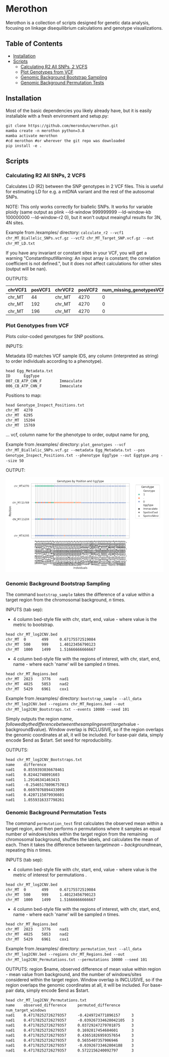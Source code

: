 # Merothon

Merothon is a collection of scripts designed for genetic data analysis, focusing on linkage disequilibrium calculations and genotype visualizations.

## Table of Contents

- [Installation](#installation)
- [Scripts](#scripts)
  - [Calculating R2 All SNPs, 2 VCFS](#calculating-r2-all-snps-2-vcfs)
  - [Plot Genotypes from VCF](#plot-genotypes-from-vcf)
  - [Genomic Background Bootstrap Sampling](#genomic-background-bootstrap-sampling)
  - [Genomic Background Permutation Tests](#genomic-background-permutation-tests)

## Installation

Most of the basic dependencies you likely already have, but it is easily installable with a fresh environment and setup.py:

```
git clone https://github.com/merondun/merothon.git
mamba create -n merothon python=3.8
mamba activate merothon
#cd merothon #or wherever the git repo was downloaded
pip install -e .
```

## Scripts

### Calculating R2 All SNPs, 2 VCFS

Calculates LD (R2) between the SNP genotypes in 2 VCF files. This is useful for estimating LD for e.g. a mtDNA variant and the rest of the autosomal SNPs. 

NOTE: This only works correctly for biallelic SNPs. It works for variable ploidy (same output as plink --ld-window 999999999 --ld-window-kb 100000000 --ld-window-r2 0), but it won't output meaingful results for 3N, 4N sites. 

Example from /examples/ directory: `calculate_r2 --vcf1 chr_MT_Biallelic_SNPs.vcf.gz --vcf2 chr_MT_Target_SNP.vcf.gz --out chr_MT_LD.txt`

If you have any invariant or constant sites in your VCF, you will get a warning "ConstantInputWarning: An input array is constant; the correlation coefficient is not defined.", but it does not affect calculations for other sites (output will be nan). 

OUTPUTS: 

| chrVCF1 | posVCF1 | chrVCF2 | posVCF2 | num_missing_genotypesVCF1 | num_missing_genotypesVCF2 | R2                         |
|---------|---------|---------|---------|---------------------------|---------------------------|----------------------------|
| chr_MT  | 44      | chr_MT  | 4270    | 0                         | 0                         | 0.3048275862068961         |
| chr_MT  | 192     | chr_MT  | 4270    | 0                         | 0                         | 0.20816783216783216        |
| chr_MT  | 196     | chr_MT  | 4270    | 0                         | 0                         | 0.19325217121588079        |

### Plot Genotypes from VCF

Plots color-coded genotypes for SNP positions. 

INPUTS:

Metadata (ID matches VCF sample IDS, any column (interpreted as string) to order individuals according to a phenotype). 

```
head Egg_Metadata.txt
ID      EggType
007_CB_ATP_CHN_F        Immaculate
006_CB_ATP_CHN_F        Immaculate
```

Positions to map: 

```
head Genotype_Inspect_Positions.txt
chr_MT  4270
chr_MT  6295
chr_MT  15204
chr_MT  15769
```

... vcf, column name for the phenotype to order, output name for png, 

Example from /examples/ directory: `plot_genotypes --vcf chr_MT_Biallelic_SNPs.vcf.gz --metadata Egg_Metadata.txt --pos Genotype_Inspect_Positions.txt --phenotype EggType --out Eggtype.png --size 50`

OUTPUT: 

![Example Plot](examples/Eggtype.png)

### Genomic Background Bootstrap Sampling

The command `bootstrap_sample` takes the difference of a value within a target region from the chromosomal background, *n* times.

INPUTS (tab sep): 

* 4 column bed-style file with chr, start, end, value - where value is the metric to bootstrap.

```
head chr_MT_log2CNV.bed
chr_MT  0       499     0.67175572519084
chr_MT  500     999     1.40123456790123
chr_MT  1000    1499    1.51666666666667
```

* 4 column bed-style file with the regions of interest, with chr, start, end, name - where each 'name' will be sampled *n* times.   

```
head chr_MT_Regions.bed
chr_MT  2823    3776    nad1
chr_MT  4025    5053    nad2
chr_MT  5429    6961    cox1
``` 

Example from /examples/ directory: `bootstrap_sample --all_data chr_MT_log2CNV.bed --regions chr_MT_Regions.bed --out chr_MT_log2CNV_Bootstraps.txt --events 10000 --seed 101`

Simply outputs the region $name, followed by the difference between the sampling event (target$value - background$value). Window overlap is INCLUSIVE, so if the region overlaps the genomic coordinates at all, it will be included. For base-pair data, simply encode $end as $start. Set seed for reproducibility. 

OUTPUTS: 

```
head chr_MT_log2CNV_Bootstraps.txt
name    difference
nad1    0.8559393036678461
nad1    0.82442748091603
nad1    1.29146341463415
nad1    -0.25465178096757013
nad1    0.6697076894433099
nad1    0.4207115079936601
nad1    1.0559316337798261
```

### Genomic Background Permutation Tests 

The command `permutation_test` first calculates the observed mean within a target region, and then performs *n* permutations where it samples an equal number of windows/sites within the target region from the remaining chromosomal background, shuffles the labels, and calculates the mean of each. Then it takes the difference between target$mean - background$mean, repeating this *n* times. 

INPUTS (tab sep): 

* 4 column bed-style file with chr, start, end, value - where value is the metric of interest for permutations .

```
head chr_MT_log2CNV.bed
chr_MT  0       499     0.67175572519084
chr_MT  500     999     1.40123456790123
chr_MT  1000    1499    1.51666666666667
```

* 4 column bed-style file with the regions of interest, with chr, start, end, name - where each 'name' will be sampled *n* times.   

```
head chr_MT_Regions.bed
chr_MT  2823    3776    nad1
chr_MT  4025    5053    nad2
chr_MT  5429    6961    cox1
```

Example from /examples/ directory: `permutation_test --all_data chr_MT_log2CNV.bed --regions chr_MT_Regions.bed --out chr_MT_log2CNV_Permutations.txt --permutations 10000 --seed 101`

OUTPUTS: region $name, observed difference of mean value within region - mean value from background, and the number of windows/sites considered within the target region. Window overlap is INCLUSIVE, so if the region overlaps the genomic coordinates at all, it will be included. For base-pair data, simply encode $end as $start. 

```
head chr_MT_log2CNV_Permutations.txt
name    observed_difference     permuted_difference     num_target_windows
nad1    0.47178252726279357     -0.4249724771896157     3
nad1    0.47178252726279357     -0.039267334628042105   3
nad1    0.47178252726279357     0.03729247279701875     3
nad1    0.47178252726279357     0.1692817454684601      3
nad1    0.47178252726279357     0.43651826959357654     3
nad1    0.47178252726279357     0.5655407357906946      3
nad1    0.47178252726279357     -0.03926733462804188    3
nad1    0.47178252726279357     0.5722156240092797      3
```
